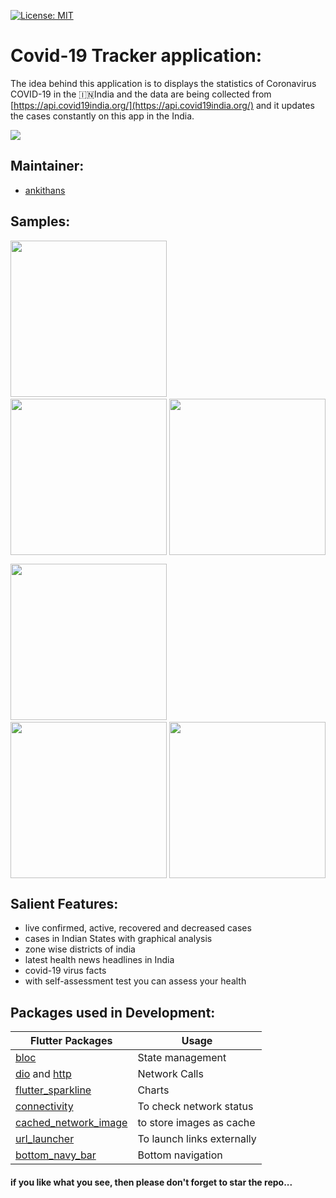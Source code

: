 [![License: MIT](https://img.shields.io/badge/License-MIT-yellow.svg)](https://opensource.org/licenses/MIT)  

# Covid-19 Tracker application:
The idea behind this application is to displays the statistics of Coronavirus COVID-19 in the :india:India and the data are being collected from [https://api.covid19india.org/](https://api.covid19india.org/) and it updates the cases constantly on this app in the India. 

<img src="https://github.com/ankithans/Covid-19-Tracker/blob/master/mockup/COVID.PNG" > 


## Maintainer:
- [ankithans](https://github.com/ankithans)

## Samples:

<img src="https://github.com/Kurubaran-18/Covid-19-Tracker/blob/master/Screenshots/Screenshot_20200711-195736.jpg?raw=true" width="250">   &nbsp;&nbsp;&nbsp;&nbsp; &nbsp;&nbsp;&nbsp;&nbsp; <img src="https://github.com/Kurubaran-18/Covid-19-Tracker/blob/master/Screenshots/Screenshot_20200711-195748.jpg?raw=true" width="250" style="float:right"> &nbsp;&nbsp;&nbsp;&nbsp; &nbsp;&nbsp;&nbsp;&nbsp;  <img src="https://github.com/Kurubaran-18/Covid-19-Tracker/blob/master/Screenshots/Screenshot_20200711-195756.jpg?raw=true" width="250">

<img src="https://github.com/Kurubaran-18/Covid-19-Tracker/blob/master/Screenshots/Screenshot_20200711-195823.jpg?raw=true" width="250">   &nbsp;&nbsp;&nbsp;&nbsp; &nbsp;&nbsp;&nbsp;&nbsp; <img src="https://github.com/Kurubaran-18/Covid-19-Tracker/blob/master/Screenshots/Screenshot_20200711-195837.jpg?raw=true" width="250" style="float:right"> &nbsp;&nbsp;&nbsp;&nbsp; &nbsp;&nbsp;&nbsp;&nbsp;  <img src="https://github.com/Kurubaran-18/Covid-19-Tracker/blob/master/Screenshots/Screenshot_20200711-195853.jpg?raw=true" width="250">

## Salient Features: 
 - live confirmed, active, recovered and decreased cases
 - cases in Indian States with graphical analysis
 - zone wise districts of india
 - latest health news headlines in India
 - covid-19 virus facts
 - with self-assessment test you can assess your health
 
 
 ## Packages used in Development:
 Flutter Packages | Usage
------------ | -------------
[bloc](https://pub.dev/packages/bloc) | State management
[dio](https://pub.dev/packages/dio) and [http](https://pub.dev/packages/http) | Network Calls
[flutter_sparkline](https://pub.dev/packages/flutter_sparkline) | Charts
[connectivity](https://pub.dev/packages/connectivity) | To check network status
[cached_network_image](https://pub.dev/packages/cached_network_image) | to store images as cache
[url_launcher](https://pub.dev/packages/url_launcher) | To launch links externally
[bottom_navy_bar](https://pub.dev/packages/bottom_navy_bar) | Bottom navigation

#### if you like what you see, then please don't forget to star the repo...
